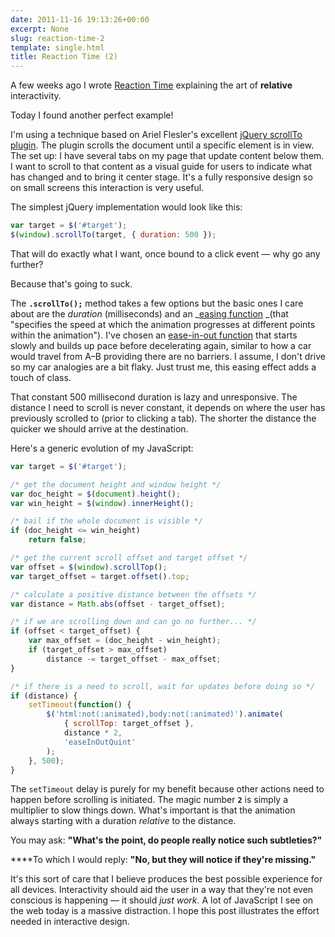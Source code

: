 ```yaml
---
date: 2011-11-16 19:13:26+00:00
excerpt: None
slug: reaction-time-2
template: single.html
title: Reaction Time (2)
---
```


A few weeks ago I wrote [Reaction Time](http://dbushell.com/2011/10/25/reaction-time/) explaining the art of **relative** interactivity.

Today I found another perfect example!

I'm using a technique based on Ariel Flesler's excellent [jQuery scrollTo plugin](http://flesler.blogspot.com/2007/10/jqueryscrollto.html). The plugin scrolls the document until a specific element is in view. The set up: I have several tabs on my page that update content below them. I want to scroll to that content as a visual guide for users to indicate what has changed and to bring it center stage. It's a fully responsive design so on small screens this interaction is very useful.

The simplest jQuery implementation would look like this:

````javascript
var target = $('#target');
$(window).scrollTo(target, { duration: 500 });
````

That will do exactly what I want, once bound to a click event — why go any further?

Because that's going to suck.

The **`.scrollTo();`** method takes a few options but the basic ones I care about are the _duration_ (milliseconds) and an _[easing function](http://api.jquery.com/animate/#easing) _(that "specifies the speed at which the animation progresses at different points within the animation"). I've chosen an [ease-in-out function](http://gsgd.co.uk/sandbox/jquery/easing/) that starts slowly and builds up pace before decelerating again, similar to how a car would travel from A–B providing there are no barriers. I assume, I don't drive so my car analogies are a bit flaky. Just trust me, this easing effect adds a touch of class.

That constant 500 millisecond duration is lazy and unresponsive. The distance I need to scroll is never constant, it depends on where the user has previously scrolled to (prior to clicking a tab). The shorter the distance the quicker we should arrive at the destination.

Here's a generic evolution of my JavaScript:

````javascript
var target = $('#target');

/* get the document height and window height */
var doc_height = $(document).height();
var win_height = $(window).innerHeight();

/* bail if the whole document is visible */
if (doc_height <= win_height)
	return false;

/* get the current scroll offset and target offset */
var offset = $(window).scrollTop();
var target_offset = target.offset().top;

/* calculate a positive distance between the offsets */
var distance = Math.abs(offset - target_offset);

/* if we are scrolling down and can go no further... */
if (offset < target_offset) {
	var max_offset = (doc_height - win_height);
	if (target_offset > max_offset)
		distance -= target_offset - max_offset;
}

/* if there is a need to scroll, wait for updates before doing so */
if (distance) {
	setTimeout(function() {
		$('html:not(:animated),body:not(:animated)').animate(
			{ scrollTop: target_offset },
			distance * 2,
			'easeInOutQuint'
		);
	}, 500);
}
````

The `setTimeout` delay is purely for my benefit because other actions need to happen before scrolling is initiated. The magic number **`2`** is simply a multiplier to slow things down. What's important is that the animation always starting with a duration _relative_ to the distance.

You may ask: **"What's the point, do people really notice such subtleties?"**

****To which I would reply: **"No, but they will notice if they're missing."**

It's this sort of care that I believe produces the best possible experience for all devices. Interactivity should aid the user in a way that they're not even conscious is happening — it should _just work_. A lot of JavaScript I see on the web today is a massive distraction. I hope this post illustrates the effort needed in interactive design.
